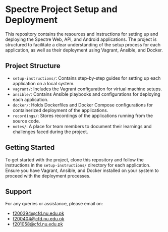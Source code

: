 # Spectre Project Setup and Deployment

This repository contains the resources and instructions for setting up and deploying the Spectre Web, API, and Android applications. The project is structured to facilitate a clear understanding of the setup process for each application, as well as their deployment using Vagrant, Ansible, and Docker.

## Project Structure

- `setup-instructions/`: Contains step-by-step guides for setting up each application on a local system.
- `vagrant/`: Includes the Vagrant configuration for virtual machine setups.
- `ansible/`: Contains Ansible playbooks and configurations for deploying each application.
- `docker/`: Holds Dockerfiles and Docker Compose configurations for containerized deployment of the applications.
- `recordings/`: Stores recordings of the applications running from the source code.
- `notes/`: A place for team members to document their learnings and challenges faced during the project.

## Getting Started

To get started with the project, clone this repository and follow the instructions in the `setup-instructions/` directory for each application. Ensure you have Vagrant, Ansible, and Docker installed on your system to proceed with the deployment processes.

## Support

For any queries or assistance, please email on:

* f200394@cfd.nu.edu.pk
* f200404@cfd.nu.edu.pk
* f201058@cfd.nu.edu.pk
